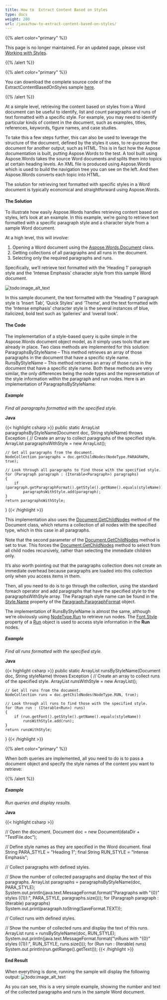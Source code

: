 ```yaml
---
title: How to  Extract Content Based on Styles
type: docs
weight: 280
url: /java/how-to-extract-content-based-on-styles/
---
```


{{% alert color="primary" %}}

This page is no longer maintained. For an updated page, please visit [Working with Styles](https://docs.aspose.com/words/java/working-with-styles/).

{{% /alert %}}

{{% alert color="primary" %}} 

You can download the complete source code of the ExtractContentBasedOnStyles sample [here](https://github.com/aspose-words/Aspose.Words-for-Java).

{{% /alert %}}

At a simple level, retrieving the content based on styles from a Word document can be useful to identify, list and count paragraphs and runs of text formatted with a specific style. For example, you may need to identify particular kinds of content in the document, such as examples, titles, references, keywords, figure names, and case studies.

To take this a few steps further, this can also be used to leverage the structure of the document, defined by the styles it uses, to re-purpose the document for another output, such as HTML. This is in fact how the Aspose documentation is built, putting Aspose.Words to the test. A tool built using Aspose.Words takes the source Word documents and splits them into topics at certain heading levels. An XML file is produced using Aspose.Words which is used to build the navigation tree you can see on the left. And then Aspose.Words converts each topic into HTML.

The solution for retrieving text formatted with specific styles in a Word document is typically economical and straightforward using Aspose.Words.
#### **The Solution**
To illustrate how easily Aspose.Words handles retrieving content based on styles, let’s look at an example. In this example, we’re going to retrieve text formatted with a specific paragraph style and a character style from a sample Word document.

At a high level, this will involve:

1. Opening a Word document using the [Aspose.Words.Document](http://www.aspose.com/docs/display/wordsjava/com.aspose.words.Document+class) class.
1. Getting collections of all paragraphs and all runs in the document.
1. Selecting only the required paragraphs and runs.

Specifically, we’ll retrieve text formatted with the ‘Heading 1’ paragraph style and the ‘Intense Emphasis’ character style from this sample Word document. 

![todo:image_alt_text](how-to-extract-content-based-on-styles_1.png)

In this sample document, the text formatted with the ‘Heading 1’ paragraph style is ‘Insert Tab’, ‘Quick Styles’ and ‘Theme’, and the text formatted with the ‘Intense emphasis’ character style is the several instances of blue, italicized, bold text such as ‘galleries’ and ‘overall look’.
#### **The Code**

The implementation of a style-based query is quite simple in the Aspose.Words document object model, as it simply uses tools that are already in place. Two class methods are implemented for this solution: ParagraphsByStyleName – This method retrieves an array of those paragraphs in the document that have a specific style name. RunsByStyleName – This method retrieves an array of those runs in the document that have a specific style name. Both these methods are very similar, the only differences being the node types and the representation of the style information within the paragraph and run nodes. Here is an implementation of ParagraphsByStyleName:
##### **Example**
*Find all paragraphs formatted with the specified style.*

**Java**

{{< highlight csharp >}}
public static ArrayList paragraphsByStyleName(Document doc, String styleName) throws Exception
{
    // Create an array to collect paragraphs of the specified style.
    ArrayList paragraphsWithStyle = new ArrayList();

    // Get all paragraphs from the document.
    NodeCollection paragraphs = doc.getChildNodes(NodeType.PARAGRAPH, true);

    // Look through all paragraphs to find those with the specified style.
    for (Paragraph paragraph : (Iterable<Paragraph>) paragraphs)
    {
        if (paragraph.getParagraphFormat().getStyle().getName().equals(styleName))
            paragraphsWithStyle.add(paragraph);
    }
    return paragraphsWithStyle;
}
{{< /highlight >}}

This implementation also uses the [Document.GetChildNodes](https://apireference.aspose.com/words/java/com.aspose.words/document#getChildNodes(int,boolean)) method of the Document class, which returns a collection of all nodes with the specified type, which in this case in all paragraphs.

Note that the second parameter of the [Document.GetChildNodes](https://apireference.aspose.com/words/java/com.aspose.words/document#getChildNodes(int,boolean)) method is set to true. This forces the [Document.GetChildNodes](https://apireference.aspose.com/words/java/com.aspose.words/document#getChildNodes(int,boolean)) method to select from all child nodes recursively, rather than selecting the immediate children only.

It’s also worth pointing out that the paragraphs collection does not create an immediate overhead because paragraphs are loaded into this collection only when you access items in them.

Then, all you need to do is to go through the collection, using the standard foreach operator and add paragraphs that have the specified style to the paragraphsWithStyle array. The Paragraph style name can be found in the [Style.Name](https://apireference.aspose.com/words/java/com.aspose.words/style#Name) property of the [Paragraph.ParagraphFormat](https://apireference.aspose.com/words/java/com.aspose.words/ParagraphFormat) object.

The implementation of RunsByStyleName is almost the same, although we’re obviously using [NodeType.Run](https://apireference.aspose.com/words/java/com.aspose.words/NodeType) to retrieve run nodes. The [Font.Style](https://apireference.aspose.com/words/java/com.aspose.words/font#Style) property of a [Run](https://apireference.aspose.com/words/java/com.aspose.words/Run) object is used to access style information in the **Run** nodes.
##### **Example**
*Find all runs formatted with the specified style.*

**Java**

{{< highlight csharp >}}
public static ArrayList runsByStyleName(Document doc, String styleName) throws Exception
{
    // Create an array to collect runs of the specified style.
    ArrayList runsWithStyle = new ArrayList();

    // Get all runs from the document.
    NodeCollection runs = doc.getChildNodes(NodeType.RUN, true);

    // Look through all runs to find those with the specified style.
    for (Run run : (Iterable<Run>) runs)
    {
        if (run.getFont().getStyle().getName().equals(styleName))
            runsWithStyle.add(run);
    }
    return runsWithStyle;
}
{{< /highlight >}}

{{% alert color="primary" %}} 

When both queries are implemented, all you need to do is to pass a document object and specify the style names of the content you want to retrieve:

{{% /alert %}} 
##### **Example**
*Run queries and display results.*

**Java**

{{< highlight csharp >}}

// Open the document.
Document doc = new Document(dataDir + "TestFile.doc");

// Define style names as they are specified in the Word document.
final String PARA_STYLE = "Heading 1";
final String RUN_STYLE = "Intense Emphasis";

// Collect paragraphs with defined styles.

// Show the number of collected paragraphs and display the text of this paragraphs.
ArrayList paragraphs = paragraphsByStyleName(doc, PARA_STYLE);
System.out.println(java.text.MessageFormat.format("Paragraphs with \"{0}\" styles ({1}):", PARA_STYLE, paragraphs.size()));
for (Paragraph paragraph : (Iterable<Paragraph>) paragraphs)
    System.out.print(paragraph.toString(SaveFormat.TEXT));

// Collect runs with defined styles.

// Show the number of collected runs and display the text of this runs.
ArrayList runs = runsByStyleName(doc, RUN_STYLE);
System.out.println(java.text.MessageFormat.format("\nRuns with \"{0}\" styles ({1}):", RUN_STYLE, runs.size()));
for (Run run : (Iterable<Run>) runs)
    System.out.println(run.getRange().getText());
{{< /highlight >}}
    
#### **End Result**

When everything is done, running the sample will display the following output:
![todo:image_alt_text](how-to-extract-content-based-on-styles_2.png)

As you can see, this is a very simple example, showing the number and text of the collected paragraphs and runs in the sample Word document.
